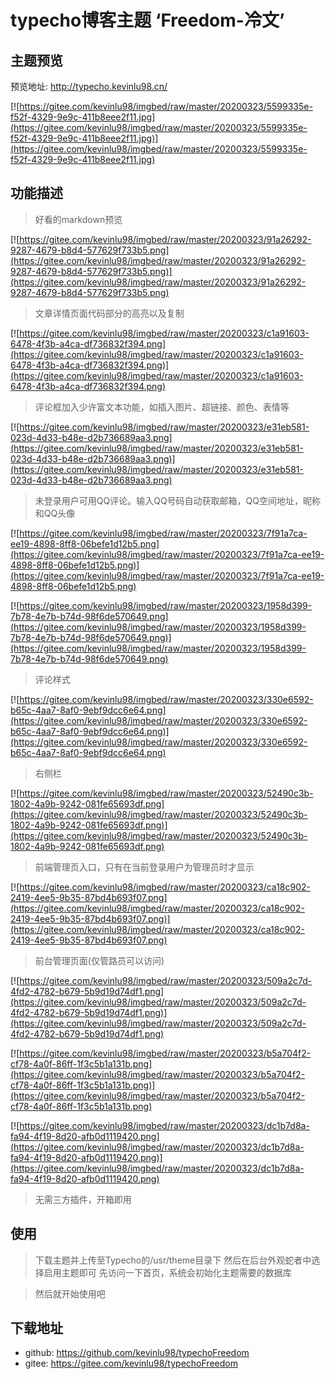 # typecho博客主题 ‘Freedom-冷文’

## 主题预览

预览地址: http://typecho.kevinlu98.cn/


[![https://gitee.com/kevinlu98/imgbed/raw/master/20200323/5599335e-f52f-4329-9e9c-411b8eee2f11.jpg](https://gitee.com/kevinlu98/imgbed/raw/master/20200323/5599335e-f52f-4329-9e9c-411b8eee2f11.jpg)](https://gitee.com/kevinlu98/imgbed/raw/master/20200323/5599335e-f52f-4329-9e9c-411b8eee2f11.jpg)

## 功能描述

>好看的markdown预览

[![https://gitee.com/kevinlu98/imgbed/raw/master/20200323/91a26292-9287-4679-b8d4-577629f733b5.png](https://gitee.com/kevinlu98/imgbed/raw/master/20200323/91a26292-9287-4679-b8d4-577629f733b5.png)](https://gitee.com/kevinlu98/imgbed/raw/master/20200323/91a26292-9287-4679-b8d4-577629f733b5.png)

>文章详情页面代码部分的高亮以及复制

[![https://gitee.com/kevinlu98/imgbed/raw/master/20200323/c1a91603-6478-4f3b-a4ca-df736832f394.png](https://gitee.com/kevinlu98/imgbed/raw/master/20200323/c1a91603-6478-4f3b-a4ca-df736832f394.png)](https://gitee.com/kevinlu98/imgbed/raw/master/20200323/c1a91603-6478-4f3b-a4ca-df736832f394.png)

>评论框加入少许富文本功能，如插入图片、超链接、颜色、表情等

[![https://gitee.com/kevinlu98/imgbed/raw/master/20200323/e31eb581-023d-4d33-b48e-d2b736689aa3.png](https://gitee.com/kevinlu98/imgbed/raw/master/20200323/e31eb581-023d-4d33-b48e-d2b736689aa3.png)](https://gitee.com/kevinlu98/imgbed/raw/master/20200323/e31eb581-023d-4d33-b48e-d2b736689aa3.png)

>未登录用户可用QQ评论。输入QQ号码自动获取邮箱，QQ空间地址，昵称和QQ头像

[![https://gitee.com/kevinlu98/imgbed/raw/master/20200323/7f91a7ca-ee19-4898-8ff8-06befe1d12b5.png](https://gitee.com/kevinlu98/imgbed/raw/master/20200323/7f91a7ca-ee19-4898-8ff8-06befe1d12b5.png)](https://gitee.com/kevinlu98/imgbed/raw/master/20200323/7f91a7ca-ee19-4898-8ff8-06befe1d12b5.png)


[![https://gitee.com/kevinlu98/imgbed/raw/master/20200323/1958d399-7b78-4e7b-b74d-98f6de570649.png](https://gitee.com/kevinlu98/imgbed/raw/master/20200323/1958d399-7b78-4e7b-b74d-98f6de570649.png)](https://gitee.com/kevinlu98/imgbed/raw/master/20200323/1958d399-7b78-4e7b-b74d-98f6de570649.png)

>评论样式

[![https://gitee.com/kevinlu98/imgbed/raw/master/20200323/330e6592-b65c-4aa7-8af0-9ebf9dcc6e64.png](https://gitee.com/kevinlu98/imgbed/raw/master/20200323/330e6592-b65c-4aa7-8af0-9ebf9dcc6e64.png)](https://gitee.com/kevinlu98/imgbed/raw/master/20200323/330e6592-b65c-4aa7-8af0-9ebf9dcc6e64.png)

>右侧栏

[![https://gitee.com/kevinlu98/imgbed/raw/master/20200323/52490c3b-1802-4a9b-9242-081fe65693df.png](https://gitee.com/kevinlu98/imgbed/raw/master/20200323/52490c3b-1802-4a9b-9242-081fe65693df.png)](https://gitee.com/kevinlu98/imgbed/raw/master/20200323/52490c3b-1802-4a9b-9242-081fe65693df.png)

>前端管理页入口，只有在当前登录用户为管理员时才显示

[![https://gitee.com/kevinlu98/imgbed/raw/master/20200323/ca18c902-2419-4ee5-9b35-87bd4b693f07.png](https://gitee.com/kevinlu98/imgbed/raw/master/20200323/ca18c902-2419-4ee5-9b35-87bd4b693f07.png)](https://gitee.com/kevinlu98/imgbed/raw/master/20200323/ca18c902-2419-4ee5-9b35-87bd4b693f07.png)

>前台管理页面(仅管路员可以访问)

[![https://gitee.com/kevinlu98/imgbed/raw/master/20200323/509a2c7d-4fd2-4782-b679-5b9d19d74df1.png](https://gitee.com/kevinlu98/imgbed/raw/master/20200323/509a2c7d-4fd2-4782-b679-5b9d19d74df1.png)](https://gitee.com/kevinlu98/imgbed/raw/master/20200323/509a2c7d-4fd2-4782-b679-5b9d19d74df1.png)

[![https://gitee.com/kevinlu98/imgbed/raw/master/20200323/b5a704f2-cf78-4a0f-86ff-1f3c5b1a131b.png](https://gitee.com/kevinlu98/imgbed/raw/master/20200323/b5a704f2-cf78-4a0f-86ff-1f3c5b1a131b.png)](https://gitee.com/kevinlu98/imgbed/raw/master/20200323/b5a704f2-cf78-4a0f-86ff-1f3c5b1a131b.png)

[![https://gitee.com/kevinlu98/imgbed/raw/master/20200323/dc1b7d8a-fa94-4f19-8d20-afb0d1119420.png](https://gitee.com/kevinlu98/imgbed/raw/master/20200323/dc1b7d8a-fa94-4f19-8d20-afb0d1119420.png)](https://gitee.com/kevinlu98/imgbed/raw/master/20200323/dc1b7d8a-fa94-4f19-8d20-afb0d1119420.png)


>无需三方插件，开箱即用

## 使用

>下载主题并上传至Typecho的/usr/theme目录下
>然后在后台外观蛇者中选择启用主题即可
>先访问一下首页，系统会初始化主题需要的数据库

>然后就开始使用吧

## 下载地址
- github: https://github.com/kevinlu98/typechoFreedom
- gitee:  https://gitee.com/kevinlu98/typechoFreedom